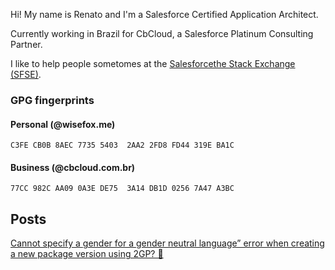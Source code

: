 Hi! My name is Renato and I'm a Salesforce Certified Application Architect.

Currently working in Brazil for CbCloud, a Salesforce Platinum Consulting Partner.

I like to help people sometomes at the [Salesforcethe Stack Exchange (SFSE)](https://salesforce.stackexchange.com/).

### GPG fingerprints

#### Personal (@wisefox.me)

```C3FE CB0B 8AEC 7735 5403  2AA2 2FD8 FD44 319E BA1C```

#### Business (@cbcloud.com.br)

```77CC 982C AA09 0A3E DE75  3A14 DB1D 0256 7A47 A3BC```

## Posts

[Cannot specify a gender for a gender neutral language” error when creating a new package version using 2GP? 🤔](/texts/2019/11/11/gender-neutral-2gp)
